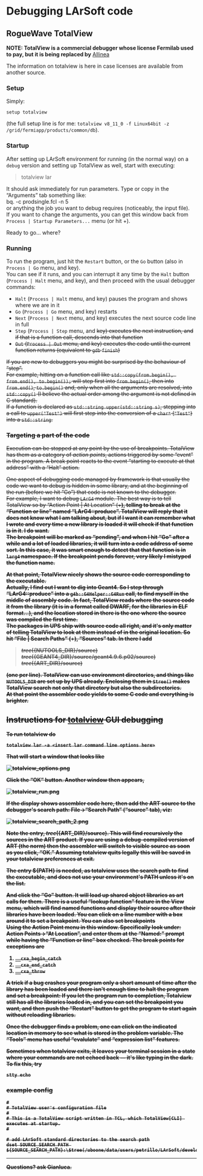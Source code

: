 # Debugging LArSoft code



## RogueWave TotalView

**NOTE: TotalView is a commercial debugger whose license Fermilab used to pay, but it is being replaced by** [Allinea](https://cdcvs.fnal.gov/redmine/projects/larsoft/wiki/Debugging_LArSoft_with_Allinea)

The information on totalview is here in case licenses are available from another source.

### Setup

Simply:

`setup totalview`

(the full setup line is for me: `totalview v8_11_0 -f Linux64bit -z /grid/fermiapp/products/common/db`).

### Startup

After setting up LArSoft environment for running (in the normal way) on a `debug` version and setting up TotalView as well, start with executing:

> totalview lar

It should ask immediately for run parameters. Type or copy in the “Arguments” tab something like:  
bq. -c prodsingle.fcl -n 5  
or anything the job you want to debug requires (noticeably, the input file).  
If you want to change the arguments, you can get this window back from `Process | Startup Parameters...` menu (or hit <Ctrl>+<A>).

Ready to go… where?

### Running

To run the program, just hit the `Restart` button, or the `Go` button (also in `Process | Go` menu, and <G> key).  
You can see if it runs, and you can interrupt it any time by the `Halt` button (`Process | Halt` menu, and <H> key), and then proceed with the usual debugger commands:

-   `Halt` (`Process | Halt` menu, and <H> key) pauses the program and shows where we are in it
-   `Go` (`Process | Go` menu, and <G> key) restarts
-   `Next` (`Process | Next` menu, and <N> key) executes the next source code line in full
-   `Step` (`Process | Step` menu, and <S> key) executes the next instruction, and if that is a function call, descends into that function
-   `Out` (`Process | Out` menu, and <O> key) executes the code until the current function returns (equivalent to `gdb` `finish`)

If you are new to debuggers you might be surprised by the behaviour of “step”.  
For example, hitting <S> on a function call like `std::copy(from.begin(), from.end(), to.begin());` will step first into `from.begin()`, then into `from.end()`, `to.begin()` and, only when all the arguments are resolved, into `std::copy()` (I believe the actual order among the argument is not defined in C standard).  
If a function is declared as `std::string upper(std::string s)`, stepping into a call to `upper("Test")` will first step into the conversion of a `char*` (`"Test"`) into a `std::string`.

### Targeting a part of the code

Execution can be stopped at any point by the use of breakpoints. TotalView has them as a category of *action points*, actions triggered by some “event” in the program. A break point reacts to the event “starting to execute at that address” with a “Halt” action.

One aspect of debugging code managed by framework is that usually the code we want to debug is hidden in some library, and at the beginning of the run (before we hit “Go”) that code is not known to the debugger.  
For example, I want to debug `LArG4` module. The best way is to tell TotalView so by “Action Point \| At Location” (<Ctrl>+<B>), telling to break at the “Function or line” named “LArG4::produce”. TotalView will reply that it does not know what I am talking about, but if I want it can remember what I wrote and every time a new library is loaded it will check if that function is in it. I do want.  
The breakpoint will be marked as “pending”, and when I hit “Go” after a while and a lot of loaded libraries, it will turn into a code address of some sort. In this case, it was smart enough to detect that that function is in `larg4` namespace. If the breakpoint pends forever, very likely I mistyped the function name.

At that point, TotalView nicely shows the source code corresponding to the executable.  
Actually, I find out I want to dig into Geant4. So I step through “LArG4::produce” into a `g4b::G4Helper::G4Run` call, to find myself in the middle of assembly code. In fact, TotalView reads where the source code it from the library (it is in a format called DWARF, for the libraries in ELF format…), and the location stored in there is the one where the source was compiled the first time.  
The packages in UPS ship with source code all right, and it's only matter of telling TotalView to look at them instead of in the original location. So hit “File \| Search Paths” (<Ctrl>+<D>), “Sources” tab. In there I add

> $tree(${NUTOOLS_DIR}/source)  
> $tree(${GEANT4_DIR}/source/geant4.9.6.p02/source)  
> $tree(${ART_DIR}/source)

(one per line). TotalView can use environment directories, and things like `NUTOOLS_DIR` are set up by UPS already. Enclosing them in `$tree()` makes TotalView search not only that directory but also the subdirectories.  
At that point the assembler code yields to some C code and everything is brighter.

## Instructions for [totalview](https://www.roguewave.com/support/product-documentation/totalview-family.aspx#totalview) GUI debugging

To run totalview do

`totalview lar -a <insert lar command line options here>`

That will start a window that looks like

![totalview_options.png](/assets/img/larsoft/totalview_options.png)

Click the “OK” button. Another window then appears,

![totalview_run.png](/assets/img/larsoft/totalview_run.png)

If the display shows assembler code here, then add the ART source to the debugger's search path: File-\>“Search Path” (“source” tab), viz:

![totalview_search_path_2.png](/assets/img/larsoft/totalview_search_path_2.png)

Note the entry, $tree(${ART_DIR}/source). This will find recursively the sources in the ART product. If you are using a debug-compiled version of ART (the norm) then the assembler will switch to visible source as soon as you click, “OK.” Assuming totalview quits legally this will be saved in your totalview preferences at exit.

The entry ${PATH} is needed, as totalview uses the search path to find the executable, and does not use your environment's PATH unless it's on the list.

And click the “Go” button. It will load up shared object libraries as art calls for them. There is a useful “lookup function” feature in the View menu, which will find named functions and display their source after their libraries have been loaded. You can click on a line number with a box around it to set a breakpoint. You can also set breakpoints  
Using the Action Point menu in this window. Specifically look under: Action Points-\>“At Location”, and enter them at the “Named:” prompt while having the “Function or line” box checked. The break points for exceptions are

1.  `__cxa_begin_catch`
2.  `__cxa_end_catch`
3.  `__cxa_throw`

A trick if a bug crashes your program only a short amount of time after the library has been loaded and there isn't enough time to halt the program and set a breakpoint: If you let the program run to completion, Totalview still has all the libraries loaded in, and you can set the breakpoint you want, and then push the “Restart” button to get the program to start again without reloading libraries.

Once the debugger finds a problem, one can click on the indicated location in memory to see what is stored in the problem variable. The “Tools” menu has useful “evalulate” and “expression list” features.

Sometimes when totalview exits, it leaves your terminal session in a state where your commands are not echoed back — it's like typing in the dark. To fix this, try

`stty echo`

### example config

    #
    # TotalView user's configuration file
    #
    # This is a TotalView script written in TCL, which TotalView[CLI] executes at startup.
    #

    # add LArSoft standard directories to the search path
    dset SOURCE_SEARCH_PATH ${SOURCE_SEARCH_PATH}:\$tree(/uboone/data/users/petrillo/LArSoft/develop/debug_e4/srcs):\$tree(\${ART_DIR}/source/art):\$tree(\${NUTOOLS_DIR}/source):\$tree(\${GEANT4_DIR}/source/geant4.9.6.p02/source)

------------------------------------------------------------------------

Questions? ask Gianluca.

